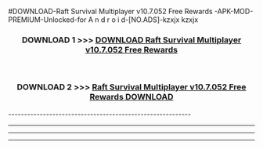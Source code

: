 #DOWNLOAD-Raft Survival Multiplayer v10.7.052 Free Rewards -APK-MOD-PREMIUM-Unlocked-for A n d r o i d-[NO.ADS]-kzxjx kzxjx 



<div align="center">

<h3>DOWNLOAD 1 >>> <a href="https://t.co/FKmqrqFo6t??judul=Raft Survival Multiplayer v10.7.052 Free Rewards ">DOWNLOAD Raft Survival Multiplayer v10.7.052 Free Rewards </a></h3><br>

<h3>DOWNLOAD 2 >>> <a href="https://t.co/FKmqrqFo6t??judul=Raft Survival Multiplayer v10.7.052 Free Rewards ">Raft Survival Multiplayer v10.7.052 Free Rewards  DOWNLOAD </a></h3>

</div>
----------------------------------------------------------

----------------------------------------------------------

----------------------------------------------------------

----------------------------------------------------------



